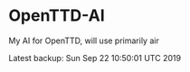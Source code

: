 # OpenTTD-AI
My AI for OpenTTD, will use primarily air

Latest backup: Sun Sep 22 10:50:01 UTC 2019
